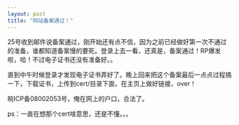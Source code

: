 ```yaml
---
layout: post
title: "网站备案通过！"
---
```


25号收到邮件说备案通过，刚开始还有点不信，因为之前已经做好第一次不通过的准备，谁都知道备案慢的要死。登录上去一看，还真是，备案通过！RP爆发啦，哈！不过电子证书还没有准备好。。

直到中午时候登录才发现电子证书弄好了。晚上回来把这个备案最后一点点过程搞一下，下载证书，上传到cert/目录下面，在主页上做好链接，over！

皖ICP备08002053号，俺在网上的户口，合法了。

ps：一直在想那个cert啥意思，还是不懂。。。
